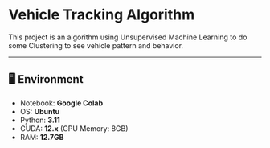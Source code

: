 # Vehicle Tracking Algorithm

This project is an algorithm using Unsupervised Machine Learning to do some Clustering to see vehicle pattern and behavior.

---

## 🖥️ Environment
- Notebook: **Google Colab** 
- OS: **Ubuntu**
- Python: **3.11**
- CUDA: **12.x** (GPU Memory: 8GB)
- RAM: **12.7GB**